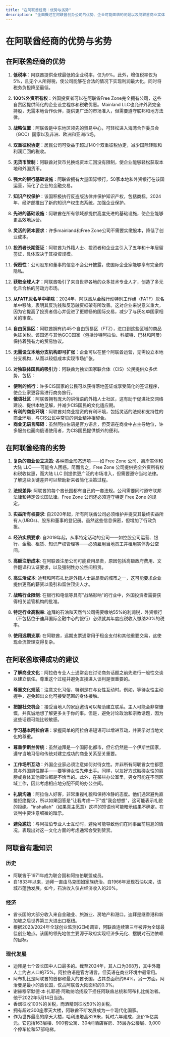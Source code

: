 ```yaml
---
title: "在阿联酋经商：优势与劣势"
description: "全面概述在阿联酋创办公司的优势、企业可能面临的问题以及阿联酋商业实体的最佳用途。"
---
```


# 在阿联酋经商的优势与劣势

## 在阿联酋经商的优势

1. **低税率**：阿联酋提供全球最低的企业税率，仅为9%。此外，增值税率仅为5%，且无个人所得税，使公司能够在合法的情况下实现利润最大化，同时将税务负担降至最低。

2. **100%外资所有权**：外国投资者可以在阿联酋Free Zone完全拥有公司，这些自贸区提供简化的企业设立程序和税收优惠。Mainland LLC也允许外资完全持股，无需本地合作伙伴，提供更广泛的市场准入，但需要遵守联邦和地方法律。

3. **战略位置**：阿联酋是中东地区领先的贸易中心，可轻松进入海湾合作委员会（GCC）国家以及非洲、欧洲和亚洲市场。

4. **双重征税协定**：居民公司可受益于超过140个双重征税协定，减少国际转账和利润汇回的税收。

5. **无货币管制**：阿联酋对货币兑换或资本汇回没有限制，使企业能够轻松获取本地和外国货币。

6. **强大的银行基础设施**：阿联酋拥有大量国际银行，50家本地和外资银行在该国运营，简化了企业的金融交易。

7. **知识产权保护**：该国积极执行反盗版法律并保护知识产权，包括商标。2024年，经济部推出了新的知识产权生态系统，加强企业保护。

8. **先进的基础设施**：阿联酋在所有领域都提供高度先进的基础设施，使企业能够更高效地运营。

9. **灵活的资本要求**：许多mainland和Free Zone公司不需要实缴股本，降低了创业成本。

10. **投资者长期签证**：阿联酋为外籍人士、投资者和企业主引入了五年和十年居留签证，具体取决于其投资规模。

11. **保密性**：公司股东和董事的信息不会公开披露，使国际企业家能够享有完全的隐私。

12. **获取全球人才**：阿联酋吸引了来自世界各地的众多技术专业人才，创造了多元化且合格的劳动力市场。

13. **从FATF灰名单中移除**：2024年，阿联酋从金融行动特别工作组（FATF）灰名单中移除，表明其反洗钱和反恐融资框架有所改善。这对企业来说意义重大，因为它提高了投资者信心并促进了更顺畅的国际交易，减少了与灰名单国家相关的审查。

14. **自由贸易区**：阿联酋拥有约45个自由贸易区（FTZ），进口到这些区域的商品免征关税。该国还与其他GCC国家（包括沙特阿拉伯、科威特、巴林和阿曼）保持着强有力的贸易协议。

15. **无需设立本地分支机构即可扩张**：企业可以在整个阿联酋运营，无需设立本地分支机构，从而以较低成本实现市场扩张。

16. **对独联体国民的吸引力**：阿联酋为独立国家联合体（CIS）公民提供众多优势，包括：

- **便利的旅行**：许多CIS国家的公民可以获得落地签证或享受简化的签证程序，使企业家更容易进行商务旅行。
- **俄语社区**：阿联酋拥有庞大的讲俄语的外籍人士社区，这有助于促进社交网络建设、提供本地见解，并减少CIS国民的文化适应期。
- **有利的商业环境**：阿联酋对商业投资的有利环境，包括灵活的法规和支持性的商业环境，与CIS公民中常见的创业精神相契合。
- **商业无语言障碍**：虽然阿拉伯语是官方语言，但英语在商业中占主导地位，许多服务也面向俄语使用者，为CIS国民提供额外的便利。

## 在阿联酋经商的劣势

1. **复杂的商业设立决策**: 各种商业形态选项——如 Free Zone 公司、离岸实体和大陆 LLC——可能令人困惑。简而言之，Free Zone 公司提供完全外资所有权和税收优惠，而大陆 LLC 则提供更广泛的市场准入，但需要遵守当地法律。了解这些关键差异可以帮助新来者简化决策过程。

2. **法规差异**: 阿联酋的每个酋长国都有自己的一套法规。公司需要同时遵守联邦法律和特定酋长国法律。Free Zone 公司还必须遵守特定 Free Zone 的规定。

3. **实益所有权要求**: 自2020年起，所有阿联酋公司必须维护并提交其最终实益所有人(UBOs)、股东和董事的登记册。虽然这些信息保密，但增加了行政负担。

4. **经济实质要求**: 自2019年起，从事特定活动的公司——如控股公司运营、银行、金融、租赁、知识产权管理等——必须雇用当地员工并租用实体办公空间。

5. **高额注册成本**: 在阿联酋注册公司可能费用昂贵，原因包括高额政府费用、文件翻译和认证要求，以及强制性办公空间租赁。

6. **高生活成本**: 迪拜和阿布扎比是外籍人士最昂贵的城市之一，这可能要求企业提供更高的薪资以吸引和留住顶尖人才。

7. **战略行业限制**: 在银行和电信等具有"战略影响"的行业中，外国投资者需要获得相关监管机构的批准。

8. **特定行业高税率**: 迪拜的石油和天然气公司需要缴纳55%的利润税，外资银行（不包括位于迪拜国际金融中心的银行）必须就其年度应税收入缴纳20%的税率。

9. **使用远期支票**: 在阿联酋，远期支票通常用于租金支付和其他重要交易，这使现金流管理变得复杂。

## 在阿联酋取得成功的建议

- **了解商业文化**：阿拉伯专业人士通常会在讨论商务话题之前先进行一般性交谈以建立信任。尊重这个过程并避免直接进入谈判是很重要的。

- **尊重文化规范**：注意文化习俗，特别是在与女性互动时。例如，等待女性主动握手，避免超出文化可接受范围的身体接触。

- **把握社交机会**：接受当地人的家庭邀请可以帮助建立联系。主人可能会非常慷慨，并真诚地想了解更多关于你的事。但是，避免讨论政治和宗教话题，因为这些话题可能比较敏感。

- **学习基本阿拉伯语**：掌握简单的阿拉伯语短语可以增进互动，并表示对当地文化的尊重。

- **尊重伊斯兰传统**：虽然迪拜是一个国际化都市，但它仍然是一个伊斯兰国家，遵守当地习俗和传统对建立成功的商业关系至关重要。

- **工作场所互动**：外国企业家必须注意如何对待女性。并非所有阿联酋女性都愿意与外国男性握手——要等待女性先伸出手。同样，以友好方式触碰女性的肩膀或身体其他部位都是不恰当的。此外，在某些办公室里，男女可能在不同区域工作，因此考虑相应地分配不同的办公空间。

- **礼貌沟通**：阿拉伯人好客，非常重视礼貌和保持冷静的态度。他们通常避免直接拒绝提议，所以如果回答是"让我考虑一下"或"我会想想"，这可能表示礼貌的拒绝。"inshallah"（如果真主愿意）这样的短语也可能暗示结果不确定。在谈判中要注意细微的暗示。

- **避免尴尬**：与阿拉伯专业人士互动时，避免可能导致他们在同事面前尴尬的情况。表现出对这一文化方面的考虑通常会受到赞赏。

## 阿联酋有趣知识

### 历史

- 阿联酋于1971年成为联合国和阿拉伯联盟成员。
- 自1833年以来，迪拜一直由马克图姆家族统治。自1966年发现石油以来，该城市蓬勃发展。如今，石油收入仅占经济收入的20%。

### 经济

- 酋长国的大部分收入来自金融业、旅游业、房地产和港口。迪拜是继香港和新加坡之后世界第三大进出口枢纽。
- 根据2023/2024年全球创业监测(GEM)调查，阿联酋连续第三年被评为全球最佳创业地点。该国的领先地位主要源于政府实现经济多元化、摆脱对石油依赖的目标。

### 现代发展

- 迪拜是七个酋长国中人口最多的。截至2024年，其人口为368万，其中外籍人士约占人口的75%。阿拉伯语是官方语言，但英语在商业环境中最常用。
- 阿布扎比是阿联酋的首都和最大的酋长国，占其总面积约84%。另一方面，阿治曼是最小的酋长国，仅占阿联酋大陆面积的0.3%。
- 谢赫穆罕默德·本·扎耶德·阿勒纳哈扬殿下担任阿联酋总统和阿布扎比统治者。他于2022年5月14日当选。
- 香烟征收100%的关税，而酒精则征收50%的关税。
- 拥有超过300座摩天大楼，阿联酋不断发展成为一个现代化国家。
- 作为世界最高的摩天大楼，哈利法塔高828米，耗时六年建成，造价15亿美元。它包括163层楼、900套公寓、304间酒店客房、35层办公楼层、9,000个停车位和57部电梯。
